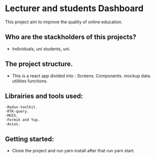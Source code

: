 # Lecturer and students Dashboard

This project aim to improve the quality of online education.

## Who are the stackholders of this projects?

- Individuals, uni students, uni.

## The project structure.

- This is a react app divided into :
  Screens.
  Components.
  mockup data.
  utilities functions.

## Librairies and tools used:

    -Redux-toolkit.
    -RTK-query.
    -MUI5.
    -Formik and Yup.
    -Axios.

## Getting started:

- Clone the project and run yarn install after that run yarn start.
